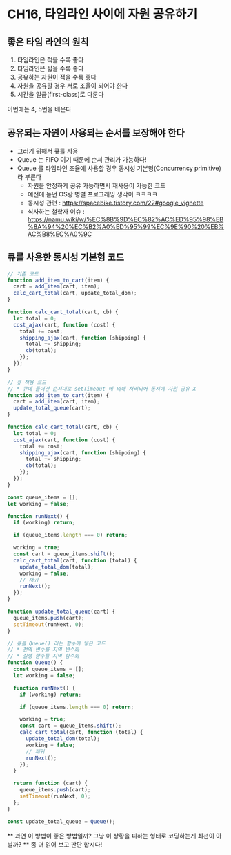 # CH16, 타임라인 사이에 자원 공유하기

## 좋은 타임 라인의 원칙

1. 타임라인은 적을 수록 좋다
2. 타임라인은 짧을 수록 좋다
3. 공유하는 자원이 적을 수록 좋다
4. 자원을 공유할 경우 서로 조율이 되어야 한다
5. 시간을 일급(first-class)로 다룬다

이번에는 4, 5번을 배운다

## 공유되는 자원이 사용되는 순서를 보장해야 한다

- 그러기 위해서 큐를 사용
- Queue 는 FIFO 이기 때문에 순서 관리가 가능하다!
- Queue 를 타임라인 조율에 사용할 경우 동시성 기본형(Concurrency primitive)라 부른다
  - 자원을 안정하게 공유 가능하면서 재사용이 가능한 코드
  - 예전에 듣던 OS랑 병렬 프로그래밍 생각이 ㅋㅋㅋㅋ
  - 동시성 관련 : https://spacebike.tistory.com/22#google_vignette
  - 식사하는 철학자 이슈 : https://namu.wiki/w/%EC%8B%9D%EC%82%AC%ED%95%98%EB%8A%94%20%EC%B2%A0%ED%95%99%EC%9E%90%20%EB%AC%B8%EC%A0%9C

## 큐를 사용한 동시성 기본형 코드

```js
// 기존 코드
function add_item_to_cart(item) {
  cart = add_item(cart, item);
  calc_cart_total(cart, update_total_dom);
}

function calc_cart_total(cart, cb) {
  let total = 0;
  cost_ajax(cart, function (cost) {
    total += cost;
    shipping_ajax(cart, function (shipping) {
      total += shipping;
      cb(total);
    });
  });
}

// 큐 적용 코드
// * 큐에 들어간 순서대로 setTimeout 에 의해 처리되어 동시에 자원 공유 X
function add_item_to_cart(item) {
  cart = add_item(cart, item);
  update_total_queue(cart);
}

function calc_cart_total(cart, cb) {
  let total = 0;
  cost_ajax(cart, function (cost) {
    total += cost;
    shipping_ajax(cart, function (shipping) {
      total += shipping;
      cb(total);
    });
  });
}

const queue_items = [];
let working = false;

function runNext() {
  if (working) return;

  if (queue_items.length === 0) return;

  working = true;
  const cart = queue_items.shift();
  calc_cart_total(cart, function (total) {
    update_total_dom(total);
    working = false;
    // 재귀
    runNext();
  });
}

function update_total_queue(cart) {
  queue_items.push(cart);
  setTimeout(runNext, 0);
}

// 큐를 Queue() 라는 함수에 넣은 코드
// * 전역 변수를 지역 변수화
// * 실행 함수를 지역 함수화
function Queue() {
  const queue_items = [];
  let working = false;

  function runNext() {
    if (working) return;

    if (queue_items.length === 0) return;

    working = true;
    const cart = queue_items.shift();
    calc_cart_total(cart, function (total) {
      update_total_dom(total);
      working = false;
      // 재귀
      runNext();
    });
  }

  return function (cart) {
    queue_items.push(cart);
    setTimeout(runNext, 0);
  };
}

const update_total_queue = Queue();
```

\*\* 과연 이 방법이 좋은 방법일까? 그냥 이 상황을 피하는 형태로 코딩하는게 최선이 아닐까?
\*\* 좀 더 읽어 보고 판단 합시다!
